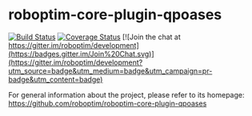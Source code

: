 roboptim-core-plugin-qpoases
============================

[![Build Status](https://travis-ci.org/roboptim/roboptim-core-plugin-qpoases.png?branch=master)](https://travis-ci.org/roboptim/roboptim-core-plugin-qpoases)
[![Coverage Status](https://coveralls.io/repos/roboptim/roboptim-core-plugin-qpoases/badge.png)](https://coveralls.io/r/roboptim/roboptim-core-plugin-qpoases)
[![Join the chat at https://gitter.im/roboptim/development](https://badges.gitter.im/Join%20Chat.svg)](https://gitter.im/roboptim/development?utm_source=badge&utm_medium=badge&utm_campaign=pr-badge&utm_content=badge)

For general information about the project, please refer to its
homepage: https://github.com/roboptim/roboptim-core-plugin-qpoases
